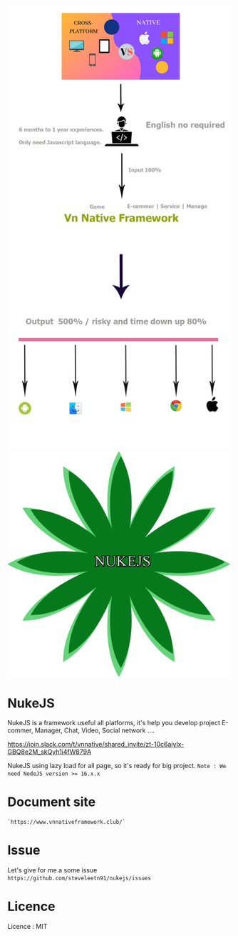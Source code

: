 ![alt text](https://raw.githubusercontent.com/steveleetn91/NukeJS/master/assets/images/solution.jpg)
![alt text](https://raw.githubusercontent.com/steveleetn91/NukeJS/master/assets/images/logo.png)
# NukeJS

NukeJS is a framework useful all platforms, it's help you develop project E-commer, Manager, Chat, Video, Social network ....  

https://join.slack.com/t/vnnative/shared_invite/zt-10c6aiylx-GBQ8e2M_skQyh1i4fW879A

NukeJS using lazy load for all page, so it's ready for big project. 
    `Note : We need NodeJS version >= 16.x.x`


# Document site
    
    `https://www.vnnativeframework.club/`
    

# Issue

Let's give for me a some issue
    `https://github.com/steveleetn91/nukejs/issues`

# Licence 
Licence : MIT
